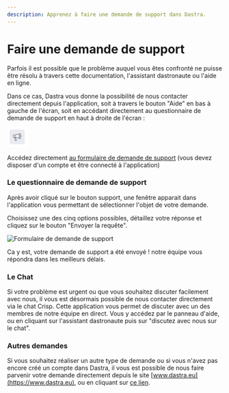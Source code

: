 ```yaml
---
description: Apprenez à faire une demande de support dans Dastra.
---
```


# Faire une demande de support

Parfois il est possible que le problème auquel vous êtes confronté ne puisse être résolu à travers cette documentation, l'assistant dastronaute ou l'aide en ligne.

Dans ce cas, Dastra vous donne la possibilité de nous contacter directement depuis l'application, soit à travers le bouton "Aide" en bas à gauche de l'écran, soit en accédant directement au questionnaire de demande de support en haut à droite de l'écran :

![Le bouton support en haut à droite de l'écran](<../../.gitbook/assets/image (152).png>)

Accédez directement [au formulaire de demande de support](https://app.dastra.eu/?modalId=modal-feedback) (vous devez disposer d'un compte et être connecté à l'application)

### Le questionnaire de demande de support

Après avoir cliqué sur le bouton support, une fenêtre apparait dans l'application vous permettant de sélectionner l'objet de votre demande.

Choisissez une des cinq options possibles, détaillez votre réponse et cliquez sur le bouton "Envoyer la requête".&#x20;

![Formulaire de demande de support](<../../.gitbook/assets/Capture web\_3-5-2022\_152923\_app.dastra.eu (1).jpeg>)

Ca y est, votre demande de support a été envoyé ! notre équipe vous répondra dans les meilleurs délais.

### Le Chat

Si votre problème est urgent ou que vous souhaitez discuter facilement avec nous, il vous est désormais possible de nous contacter directement via le chat Crisp. Cette application vous permet de discuter avec un des membres de notre équipe en direct. Vous y accédez par le panneau d'aide, ou en cliquant sur l'assistant dastronaute puis sur "discutez avec nous sur le chat".&#x20;

### Autres demandes

Si vous souhaitez réaliser un autre type de demande ou si vous n'avez pas encore créé un compte dans Dastra, il vous est possible de nous faire parvenir votre demande directement depuis le site [www.dastra.eu](https://www.dastra.eu), ou en cliquant sur [ce lien](https://www.dastra.eu/fr/contact?type=Demo).

